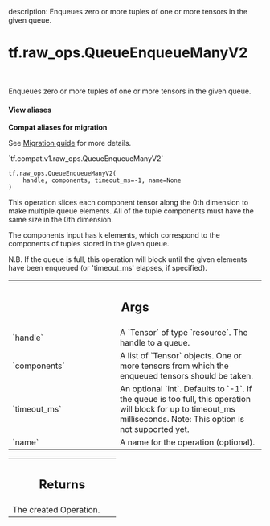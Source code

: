 description: Enqueues zero or more tuples of one or more tensors in the given queue.

<div itemscope itemtype="http://developers.google.com/ReferenceObject">
<meta itemprop="name" content="tf.raw_ops.QueueEnqueueManyV2" />
<meta itemprop="path" content="Stable" />
</div>

# tf.raw_ops.QueueEnqueueManyV2

<!-- Insert buttons and diff -->

<table class="tfo-notebook-buttons tfo-api nocontent" align="left">

</table>



Enqueues zero or more tuples of one or more tensors in the given queue.

<section class="expandable">
  <h4 class="showalways">View aliases</h4>
  <p>
<b>Compat aliases for migration</b>
<p>See
<a href="https://www.tensorflow.org/guide/migrate">Migration guide</a> for
more details.</p>
<p>`tf.compat.v1.raw_ops.QueueEnqueueManyV2`</p>
</p>
</section>

<pre class="devsite-click-to-copy prettyprint lang-py tfo-signature-link">
<code>tf.raw_ops.QueueEnqueueManyV2(
    handle, components, timeout_ms=-1, name=None
)
</code></pre>



<!-- Placeholder for "Used in" -->

This operation slices each component tensor along the 0th dimension to
make multiple queue elements. All of the tuple components must have the
same size in the 0th dimension.

The components input has k elements, which correspond to the components of
tuples stored in the given queue.

N.B. If the queue is full, this operation will block until the given
elements have been enqueued (or 'timeout_ms' elapses, if specified).

<!-- Tabular view -->
 <table class="responsive fixed orange">
<colgroup><col width="214px"><col></colgroup>
<tr><th colspan="2"><h2 class="add-link">Args</h2></th></tr>

<tr>
<td>
`handle`
</td>
<td>
A `Tensor` of type `resource`. The handle to a queue.
</td>
</tr><tr>
<td>
`components`
</td>
<td>
A list of `Tensor` objects.
One or more tensors from which the enqueued tensors should
be taken.
</td>
</tr><tr>
<td>
`timeout_ms`
</td>
<td>
An optional `int`. Defaults to `-1`.
If the queue is too full, this operation will block for up
to timeout_ms milliseconds.
Note: This option is not supported yet.
</td>
</tr><tr>
<td>
`name`
</td>
<td>
A name for the operation (optional).
</td>
</tr>
</table>



<!-- Tabular view -->
 <table class="responsive fixed orange">
<colgroup><col width="214px"><col></colgroup>
<tr><th colspan="2"><h2 class="add-link">Returns</h2></th></tr>
<tr class="alt">
<td colspan="2">
The created Operation.
</td>
</tr>

</table>

